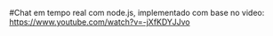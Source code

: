 #Chat em tempo real com node.js, implementado com base no video: https://www.youtube.com/watch?v=-jXfKDYJJvo